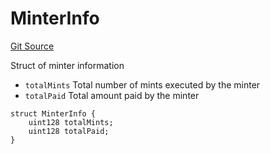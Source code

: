 # MinterInfo
[Git Source](https://github.com/fxhash/fxhash-evm-contracts/blob/941c33e8dcf9e8d32ef010e754110434710b4bd3/src/lib/Structs.sol)

Struct of minter information
- `totalMints` Total number of mints executed by the minter
- `totalPaid` Total amount paid by the minter


```solidity
struct MinterInfo {
    uint128 totalMints;
    uint128 totalPaid;
}
```

